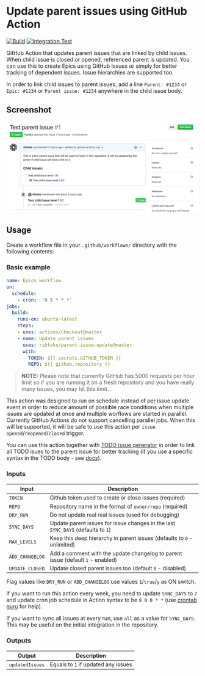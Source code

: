 # Update parent issues using GitHub Action

[![Build](https://github.com/ribtoks/parent-issue-action/workflows/Build%20and%20Test/badge.svg)](https://github.com/ribtoks/parent-issue-action/actions)
[![Integration Test](https://github.com/ribtoks/parent-issue-action/workflows/Integration%20Test/badge.svg)](https://github.com/ribtoks/parent-issue-action/actions)

GitHub Action that updates parent issues that are linked by child issues. When child issue is closed or opened, referenced parent is updated. You can use this to create Epics using GitHub Issues or simply for better tracking of dependent issues. Issue hierarchies are supported too.

In order to link child issues to parent issues, add a line `Parent: #1234` or `Epic: #1234` or `Parent issue: #1234` anywhere in the child issue body.

## Screenshot

![Update result](screenshot.png "Example of created issue")

## Usage

Create a workflow file in your `.github/workflows/` directory with the following contents:

### Basic example

```yaml
name: Epics workflow
on:
  schedule:
    - cron:  '0 5 * * *'
jobs:
  build:
    runs-on: ubuntu-latest
    steps:
    - uses: actions/checkout@master
    - name: Update parent issues
      uses: ribtoks/parent-issue-update@master
      with:
        TOKEN: ${{ secrets.GITHUB_TOKEN }}
        REPO: ${{ github.repository }}
```

> **NOTE:** Please note that currently GitHub has 5000 requests per hour limit so if you are running it on a fresh repository and you have really many issues, you may hit this limit.

This action was designed to run on schedule instead of per issue update event in order to reduce amount of possible race conditions when multiple issues are updated at once and multiple worflows are started in parallel. Currently GitHub Actions do not support cancelling parallel jobs. When this will be supported, it will be safe to use this action per `issue` `opened`/`reopened`/`closed` trigger.

You can use this action together with [TODO issue generator](https://github.com/ribtoks/tdg-github-action) in order to link all TODO isues to the parent issue for better tracking (if you use a specific syntax in the TODO body - see [docs](https://github.com/ribtoks/tdg-github-action#todo-comments)).

### Inputs

| Input                                             | Description                                        |
|------------------------------------------------------|-----------------------------------------------|
| `TOKEN`  | Github token used to create or close issues (required)  |
| `REPO`  | Repository name in the format of `owner/repo` (required)   |
| `DRY_RUN`  | Do not update real real issues (used for debugging) |
| `SYNC_DAYS` | Update parent issues for issue changes in the last `SYNC_DAYS` (defaults to `1`) |
| `MAX_LEVELS` | Keep this deep hierarchy in parent issues (defaults to `0` - unlimited)
| `ADD_CHANGELOG`  | Add a comment with the update changelog to parent issue (default `1` - enabled) |
| `UPDATE_CLOSED`  | Update closed parent issues too (default `0` - disabled) |

Flag values like `DRY_RUN` or `ADD_CHANGELOG` use values `1`/`true`/`y` as ON switch.

If you want to run this action every week, you need to update `SYNC_DAYS` to `7` and update cron job schedule in Action syntax to be `0 0 0 * *` (use [crontab guru](https://crontab.guru/) for help).

If you want to sync all issues at every run, use `all` as a value for `SYNC_DAYS`. This may be useful on the initial integration in the repository.

### Outputs

| Output                                             | Description                                        |
|------------------------------------------------------|-----------------------------------------------|
| `updatedIssues`  | Equals to `1` if updated any issues    |
